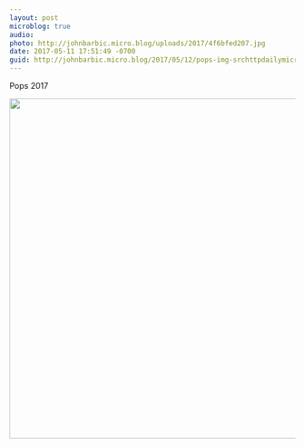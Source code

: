 ```yaml
---
layout: post
microblog: true
audio: 
photo: http://johnbarbic.micro.blog/uploads/2017/4f6bfed207.jpg
date: 2017-05-11 17:51:49 -0700
guid: http://johnbarbic.micro.blog/2017/05/12/pops-img-srchttpdailymicrobloguploadsfbfedjpg.html
---
```

Pops 2017

<img src="http://johnbarbic.micro.blog/uploads/2017/4f6bfed207.jpg" width="600" height="600" style="height: auto" />
